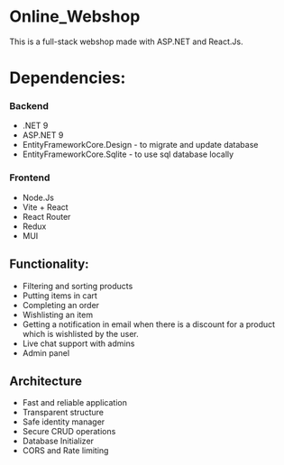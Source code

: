 # Online_Webshop

This is a full-stack webshop made with ASP.NET and React.Js.

# Dependencies:

### Backend

* .NET 9
* ASP.NET 9
* EntityFrameworkCore.Design - to migrate and update database
* EntityFrameworkCore.Sqlite - to use sql database locally

### Frontend 

* Node.Js
* Vite + React
* React Router
* Redux
* MUI

## Functionality:

* Filtering and sorting products
* Putting items in cart
* Completing an order
* Wishlisting an item
* Getting a notification in email when there is a discount for a product which is wishlisted by the user.
* Live chat support with admins
* Admin panel

## Architecture

* Fast and reliable application
* Transparent structure
* Safe identity manager
* Secure CRUD operations
* Database Initializer
* CORS and Rate limiting
